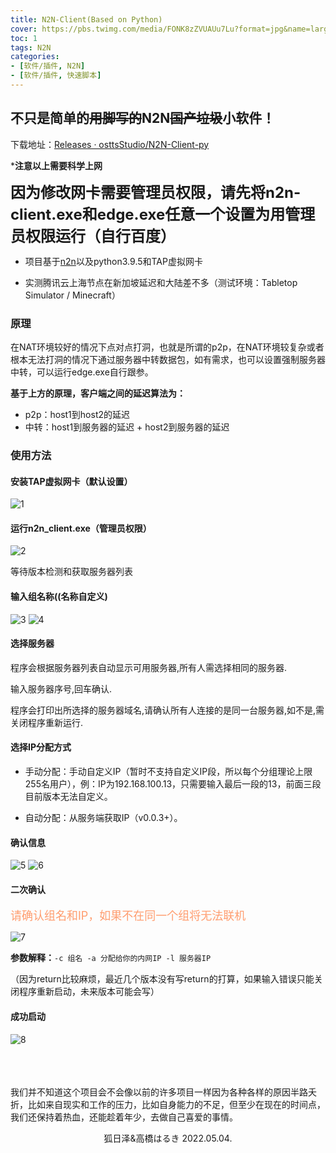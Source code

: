```yaml
---
title: N2N-Client(Based on Python)
cover: https://pbs.twimg.com/media/FONK8zZVUAUu7Lu?format=jpg&name=large
toc: 1
tags: N2N
categories: 
- [软件/插件, N2N]
- [软件/插件, 快速脚本]
---
```

## 不只是简单的~~用脚写的~~N2N~~国产垃圾~~小软件！

下载地址：[Releases · osttsStudio/N2N-Client-py](https://github.com/osttsStudio/N2N-Client-py/releases)

***注意以上需要科学上网**

**<font size=5px>因为修改网卡需要管理员权限，请先将n2n-client.exe和edge.exe任意一个设置为用管理员权限运行（自行百度）</font>**

* 项目基于[n2n](https://github.com/ntop/n2n)以及python3.9.5和TAP虚拟网卡

* 实测腾讯云上海节点在新加坡延迟和大陆差不多（测试环境：Tabletop Simulator / Minecraft）

### 原理

在NAT环境较好的情况下点对点打洞，也就是所谓的p2p，在NAT环境较复杂或者根本无法打洞的情况下通过服务器中转数据包，如有需求，也可以设置强制服务器中转，可以运行edge.exe自行跟参。

**基于上方的原理，客户端之间的延迟算法为：**

* p2p：host1到host2的延迟
* 中转：host1到服务器的延迟 + host2到服务器的延迟

### 使用方法

#### 安装TAP虚拟网卡（默认设置）
  ![1](/images/N2N-Client/1.png)

#### 运行n2n_client.exe（管理员权限）

![2](/images/N2N-Client/2.png)

等待版本检测和获取服务器列表

#### 输入组名称((名称自定义)

![3](/images/N2N-Client/3.png)
![4](/images/N2N-Client/4.png)

#### 选择服务器

程序会根据服务器列表自动显示可用服务器,所有人需选择相同的服务器.

输入服务器序号,回车确认.

程序会打印出所选择的服务器域名,请确认所有人连接的是同一台服务器,如不是,需关闭程序重新运行.

#### 选择IP分配方式


* 手动分配：手动自定义IP（暂时不支持自定义IP段，所以每个分组理论上限255名用户），例：IP为192.168.100.13，只需要输入最后一段的13，前面三段目前版本无法自定义。

* 自动分配：从服务端获取IP（v0.0.3+）。

#### 确认信息

![5](/images/N2N-Client/5.png)
![6](/images/N2N-Client/6.png)

#### 二次确认

<font color=#FF9D6F size=4px>请确认组名和IP，如果不在同一个组将无法联机</font>

![7](/images/N2N-Client/7.png)

**参数解释：**`-c 组名 -a 分配给你的内网IP -l 服务器IP`

（因为return比较麻烦，最近几个版本没有写return的打算，如果输入错误只能关闭程序重新启动，未来版本可能会写）

#### 成功启动

 ![8](/images/N2N-Client/8.png)

<br><br><br>
我们并不知道这个项目会不会像以前的许多项目一样因为各种各样的原因半路夭折，比如来自现实和工作的压力，比如自身能力的不足，但至少在现在的时间点，我们还保持着热血，还能趁着年少，去做自己喜爱的事情。

<center>狐日泽&高橋はるき 2022.05.04.</center>

